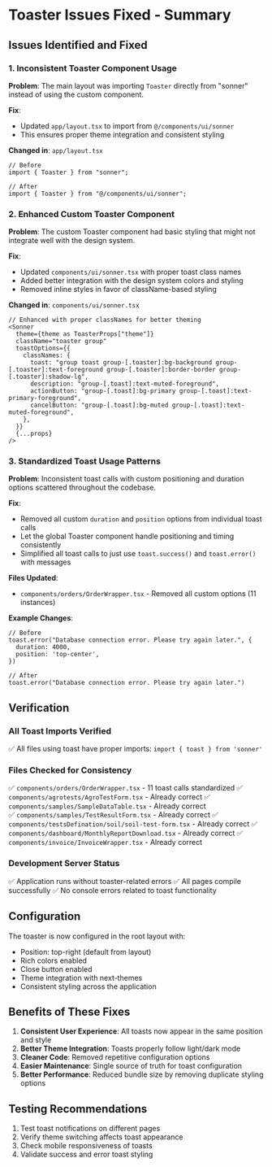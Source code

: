 # Toaster Issues Fixed - Summary

## Issues Identified and Fixed

### 1. Inconsistent Toaster Component Usage
**Problem**: The main layout was importing `Toaster` directly from "sonner" instead of using the custom component.

**Fix**: 
- Updated `app/layout.tsx` to import from `@/components/ui/sonner`
- This ensures proper theme integration and consistent styling

**Changed in**: `app/layout.tsx`
```tsx
// Before
import { Toaster } from "sonner";

// After  
import { Toaster } from "@/components/ui/sonner";
```

### 2. Enhanced Custom Toaster Component
**Problem**: The custom Toaster component had basic styling that might not integrate well with the design system.

**Fix**: 
- Updated `components/ui/sonner.tsx` with proper toast class names
- Added better integration with the design system colors and styling
- Removed inline styles in favor of className-based styling

**Changed in**: `components/ui/sonner.tsx`
```tsx
// Enhanced with proper classNames for better theming
<Sonner
  theme={theme as ToasterProps["theme"]}
  className="toaster group"
  toastOptions={{
    classNames: {
      toast: "group toast group-[.toaster]:bg-background group-[.toaster]:text-foreground group-[.toaster]:border-border group-[.toaster]:shadow-lg",
      description: "group-[.toast]:text-muted-foreground",
      actionButton: "group-[.toast]:bg-primary group-[.toast]:text-primary-foreground",
      cancelButton: "group-[.toast]:bg-muted group-[.toast]:text-muted-foreground",
    },
  }}
  {...props}
/>
```

### 3. Standardized Toast Usage Patterns
**Problem**: Inconsistent toast calls with custom positioning and duration options scattered throughout the codebase.

**Fix**: 
- Removed all custom `duration` and `position` options from individual toast calls
- Let the global Toaster component handle positioning and timing consistently
- Simplified all toast calls to just use `toast.success()` and `toast.error()` with messages

**Files Updated**:
- `components/orders/OrderWrapper.tsx` - Removed all custom options (11 instances)

**Example Changes**:
```tsx
// Before
toast.error("Database connection error. Please try again later.", {
  duration: 4000,
  position: 'top-center',
})

// After
toast.error("Database connection error. Please try again later.")
```

## Verification

### All Toast Imports Verified
✅ All files using toast have proper imports: `import { toast } from 'sonner'`

### Files Checked for Consistency
✅ `components/orders/OrderWrapper.tsx` - 11 toast calls standardized
✅ `components/agrotests/AgroTestForm.tsx` - Already correct
✅ `components/samples/SampleDataTable.tsx` - Already correct  
✅ `components/samples/TestResultForm.tsx` - Already correct
✅ `components/testsDefination/soil/soil-test-form.tsx` - Already correct
✅ `components/dashboard/MonthlyReportDownload.tsx` - Already correct
✅ `components/invoice/InvoiceWrapper.tsx` - Already correct

### Development Server Status
✅ Application runs without toaster-related errors
✅ All pages compile successfully
✅ No console errors related to toast functionality

## Configuration
The toaster is now configured in the root layout with:
- Position: top-right (default from layout)
- Rich colors enabled
- Close button enabled
- Theme integration with next-themes
- Consistent styling across the application

## Benefits of These Fixes
1. **Consistent User Experience**: All toasts now appear in the same position and style
2. **Better Theme Integration**: Toasts properly follow light/dark mode
3. **Cleaner Code**: Removed repetitive configuration options
4. **Easier Maintenance**: Single source of truth for toast configuration
5. **Better Performance**: Reduced bundle size by removing duplicate styling options

## Testing Recommendations
1. Test toast notifications on different pages
2. Verify theme switching affects toast appearance
3. Check mobile responsiveness of toasts
4. Validate success and error toast styling
